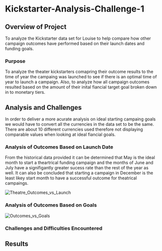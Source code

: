 # Kickstarter-Analysis-Challenge-1

## Overview of Project
To analyze the Kickstarter data set for Louise to help compare how other campaign outcomes have performed based on their launch dates and funding goals.

### Purpose
To analyze the theater kickstarters comapring their outcome results to the time of year the campaing was launched to see if there is an optimal time of year to launch a campaign. Also, to analyze how all campaign outcomes resulted based on the amount of their inital fiancial target goal broken down in to monetary tiers. 

## Analysis and Challenges
In order to deliver a more acurate analysis on ideal starting campaing goals we would have to convert all the currencies in the data set to be the same. There are about 10 different currencies used therefore not displaying comparable values when looking at ideal fiancial goals.    

### Analysis of Outcomes Based on Launch Date
From the historical data provided it can be determined that May is the ideal month to start a theartrical funding campaign and the months of June and July have a signifigantly greater sucess rate than the rest of the year as well. It can also be concluded that starting a campaign in December is the least likey start month to have a successful outcome for theatrical campaings. 

![Theatre_Outcomes_vs_Launch](https://user-images.githubusercontent.com/95573310/196800803-ff92b8c7-486d-41c9-98da-f1d66fa6fb60.png)

### Analysis of Outcomes Based on Goals

![Outcomes_vs_Goals](https://user-images.githubusercontent.com/95573310/196800864-6dec906e-6643-47bc-b899-7277268fdcb8.png)

### Challenges and Difficulties Encountered

## Results
